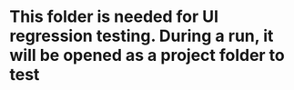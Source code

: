 # This folder is needed for UI regression testing. During a run, it will be opened as a project folder to test